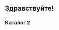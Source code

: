 <!DOCTYPE html>
<html lang="en">
<head>
   
 <h2> Здравствуйте! </h2> 
                <h3> Каталог 2  </h3> 
   

</head>
</html>
